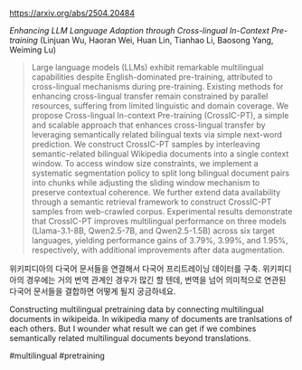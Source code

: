 https://arxiv.org/abs/2504.20484

*Enhancing LLM Language Adaption through Cross-lingual In-Context Pre-training* (Linjuan Wu, Haoran Wei, Huan Lin, Tianhao Li, Baosong Yang, Weiming Lu)

> Large language models (LLMs) exhibit remarkable multilingual capabilities despite English-dominated pre-training, attributed to cross-lingual mechanisms during pre-training. Existing methods for enhancing cross-lingual transfer remain constrained by parallel resources, suffering from limited linguistic and domain coverage. We propose Cross-lingual In-context Pre-training (CrossIC-PT), a simple and scalable approach that enhances cross-lingual transfer by leveraging semantically related bilingual texts via simple next-word prediction. We construct CrossIC-PT samples by interleaving semantic-related bilingual Wikipedia documents into a single context window. To access window size constraints, we implement a systematic segmentation policy to split long bilingual document pairs into chunks while adjusting the sliding window mechanism to preserve contextual coherence. We further extend data availability through a semantic retrieval framework to construct CrossIC-PT samples from web-crawled corpus. Experimental results demonstrate that CrossIC-PT improves multilingual performance on three models (Llama-3.1-8B, Qwen2.5-7B, and Qwen2.5-1.5B) across six target languages, yielding performance gains of 3.79%, 3.99%, and 1.95%, respectively, with additional improvements after data augmentation.

위키피디아의 다국어 문서들을 연결해서 다국어 프리트레이닝 데이터를 구축. 위키피디아의 경우에는 거의 번역 관계인 경우가 많긴 할 텐데, 번역을 넘어 의미적으로 연관된 다국어 문서들을 결합하면 어떻게 될지 궁금하네요.

<english>
Constructing multilingual pretraining data by connecting multilingual documents in wikipeida. In wikipedia many of documents are tranlsations of each others. But I wounder what result we can get if we combines semantically related multilingual documents beyond translations.
</english>

#multilingual #pretraining 